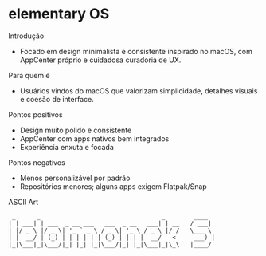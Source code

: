 # elementary OS

Introdução
- Focado em design minimalista e consistente inspirado no macOS, com AppCenter próprio e cuidadosa curadoria de UX.

Para quem é
- Usuários vindos do macOS que valorizam simplicidade, detalhes visuais e coesão de interface.

Pontos positivos
- Design muito polido e consistente
- AppCenter com apps nativos bem integrados
- Experiência enxuta e focada

Pontos negativos
- Menos personalizável por padrão
- Repositórios menores; alguns apps exigem Flatpak/Snap

ASCII Art
```
 _      _                                  _        ____   
| | ___| | ___  _ __ ___   ___  _ __   ___| | __   / ___|  
| |/ _ \ |/ _ \| '_ ` _ \ / _ \| '_ \ / _ \ |/ /   \___ \  
| |  __/ | (_) | | | | | | (_) | | | |  __/   <     ___) | 
|_|\___|_|\___/|_| |_| |_|\___/|_| |_|\___|_|\_\   |____/  
```

<!-- Screenshot da tela principal (Pantheon):
	Coloque aqui um print com o dock inferior e o menu do elementary OS.
	Exemplo: ./screenshot-elementary.png -->
